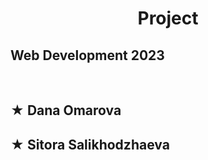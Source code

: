 <h1 align="center">Project</h1>
<h2> Web Development 2023 </h2>
<br>

 ## ★ Dana Omarova
 ## ★ Sitora Salikhodzhaeva
 

